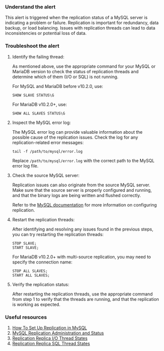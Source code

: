 ### Understand the alert

This alert is triggered when the replication status of a MySQL server is indicating a problem or failure. Replication is important for redundancy, data backup, or load balancing. Issues with replication threads can lead to data inconsistencies or potential loss of data.

### Troubleshoot the alert

1. Identify the failing thread:

   As mentioned above, use the appropriate command for your MySQL or MariaDB version to check the status of replication threads and determine which of them (I/O or SQL) is not running.

   For MySQL and MariaDB before v10.2.0, use:

   ```
   SHOW SLAVE STATUS\G
   ```

   For MariaDB v10.2.0+, use:

   ```
   SHOW ALL SLAVES STATUS\G
   ```

2. Inspect the MySQL error log:

   The MySQL error log can provide valuable information about the possible cause of the replication issues. Check the log for any replication-related error messages:

   ```
   tail -f /path/to/mysql/error.log
   ```

   Replace `/path/to/mysql/error.log` with the correct path to the MySQL error log file.

3. Check the source MySQL server:

   Replication issues can also originate from the source MySQL server. Make sure that the source server is properly configured and running, and that the binary logs are being written and flushed correctly.

   Refer to the [MySQL documentation](https://dev.mysql.com/doc/refman/5.7/en/replication-howto.html) for more information on configuring replication.

4. Restart the replication threads:

   After identifying and resolving any issues found in the previous steps, you can try restarting the replication threads:

   ```
   STOP SLAVE;
   START SLAVE;
   ```

   For MariaDB v10.2.0+ with multi-source replication, you may need to specify the connection name:

   ```
   STOP ALL SLAVES;
   START ALL SLAVES;
   ```

5. Verify the replication status:

   After restarting the replication threads, use the appropriate command from step 1 to verify that the threads are running, and that the replication is working as expected.

### Useful resources

1. [How To Set Up Replication in MySQL](https://www.digitalocean.com/community/tutorials/how-to-set-up-replication-in-mysql)
2. [MySQL Replication Administration and Status](https://dev.mysql.com/doc/refman/5.7/en/replication-administration-status.html)
3. [Replication Replica I/O Thread States](https://dev.mysql.com/doc/refman/5.7/en/replica-io-thread-states.html)
4. [Replication Replica SQL Thread States](https://dev.mysql.com/doc/refman/5.7/en/replica-sql-thread-states.html)